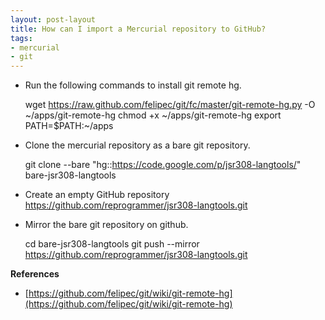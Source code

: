 ```yaml
---
layout: post-layout
title: How can I import a Mercurial repository to GitHub?
tags:
- mercurial
- git
---
```


- Run the following commands to install git remote hg.

    wget https://raw.github.com/felipec/git/fc/master/git-remote-hg.py -O ~/apps/git-remote-hg
    chmod +x ~/apps/git-remote-hg
    export PATH=$PATH:~/apps

- Clone the mercurial repository as a bare git repository.

    git clone --bare "hg::https://code.google.com/p/jsr308-langtools/" bare-jsr308-langtools

- Create an empty GitHub repository https://github.com/reprogrammer/jsr308-langtools.git
- Mirror the bare git repository on github.

    cd bare-jsr308-langtools
    git push --mirror https://github.com/reprogrammer/jsr308-langtools.git

**References**  

- [https://github.com/felipec/git/wiki/git-remote-hg](https://github.com/felipec/git/wiki/git-remote-hg)

